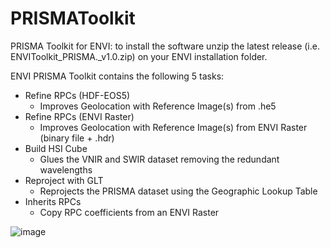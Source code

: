 # PRISMAToolkit
PRISMA Toolkit for ENVI: to install the software unzip the latest release (i.e. ENVIToolkit_PRISMA._v1.0.zip) on your ENVI installation folder.

ENVI PRISMA Toolkit contains the following 5 tasks:
* Refine RPCs (HDF-EOS5)
  - Improves Geolocation with Reference Image(s) from .he5
* Refine RPCs (ENVI Raster)
  - Improves Geolocation with Reference Image(s) from ENVI Raster (binary file + .hdr)
* Build HSI Cube
  - Glues the VNIR and SWIR dataset removing the redundant wavelengths
* Reproject with GLT
  - Reprojects the PRISMA dataset using the Geographic Lookup Table
* Inherits RPCs
  - Copy RPC coefficients from an ENVI Raster

![image](https://user-images.githubusercontent.com/41050589/154694925-3b06b41f-0145-4ae4-90be-c08e8ebe88b1.png)

